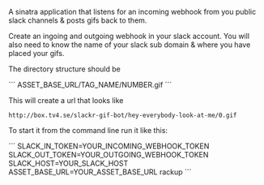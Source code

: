A sinatra application that listens for an incoming
webhook from you public slack channels & posts gifs 
back to them.

Create an ingoing and outgoing webhook in your slack account.
You will also need to know the name of your slack sub domain &
where you have placed your gifs.

The directory structure should be

´´´
   ASSET_BASE_URL/TAG_NAME/NUMBER.gif
´´´

This will create a url that looks like

    http://box.tv4.se/slackr-gif-bot/hey-everybody-look-at-me/0.gif

To start it from the command line run it like this:

´´´
   SLACK_IN_TOKEN=YOUR_INCOMING_WEBHOOK_TOKEN SLACK_OUT_TOKEN=YOUR_OUTGOING_WEBHOOK_TOKEN SLACK_HOST=YOUR_SLACK_HOST ASSET_BASE_URL=YOUR_ASSET_BASE_URL rackup
´´´
